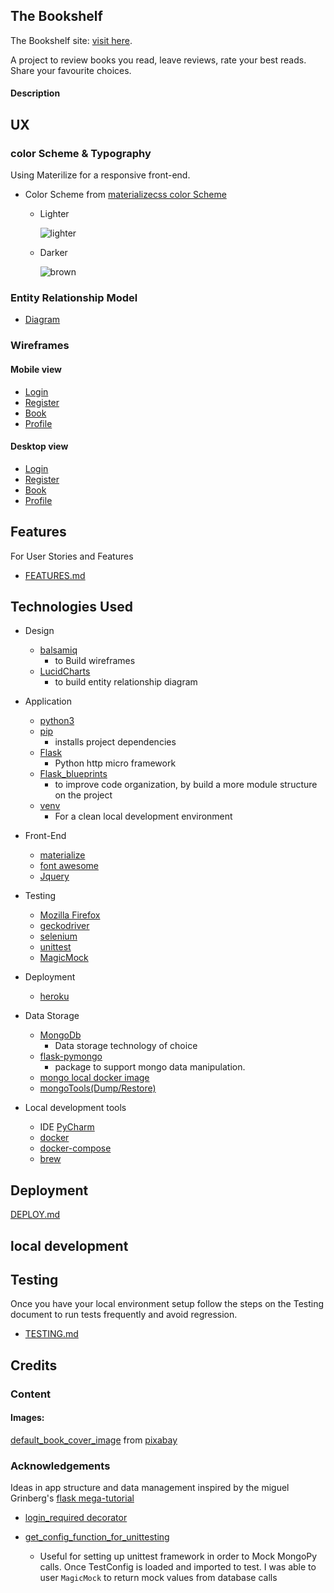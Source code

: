 The Bookshelf
---

The Bookshelf site: [visit here](https://the-bookshelf-milestone-three.herokuapp.com/).

A project to review books you read, leave reviews, rate your best reads. Share your favourite choices.

#### Description


## UX

### color Scheme & Typography 

Using Materilize for a responsive front-end. 

- Color Scheme from [materializecss color Scheme](https://materializecss.com/color.html)

    - Lighter
        
        ![lighter](https://github.com/diogo-pessoa/the-bookshelf/blob/master/readme-content/colorScheme/Lighter.png)

    - Darker
    
        ![brown](https://github.com/diogo-pessoa/the-bookshelf/blob/master/readme-content/colorScheme/darker.png)


### Entity Relationship Model

- [Diagram](https://github.com/diogo-pessoa/the-bookshelf/blob/master/readme-content/er_diagram.png)

### Wireframes

#### Mobile view 

- [Login](https://github.com/diogo-pessoa/the-bookshelf/blob/master/wireframes/Mobile/Login_Mobile.png)
- [Register](https://github.com/diogo-pessoa/the-bookshelf/blob/master/wireframes/Mobile/Register_Mobile.png)
- [Book](https://github.com/diogo-pessoa/the-bookshelf/blob/master/wireframes/Mobile/Book_Mobile.png)
- [Profile](https://github.com/diogo-pessoa/the-bookshelf/blob/master/wireframes/Mobile/Profile_Mobile.png)

#### Desktop view 

- [Login](https://github.com/diogo-pessoa/the-bookshelf/blob/master/wireframes/Desktop/Login.png) 
- [Register](https://github.com/diogo-pessoa/the-bookshelf/blob/master/wireframes/Desktop/Register.png)
- [Book](https://github.com/diogo-pessoa/the-bookshelf/blob/master/wireframes/Desktop/Book.png)
- [Profile](https://github.com/diogo-pessoa/the-bookshelf/blob/master/wireframes/Desktop/Profile.png)

## Features 

For User Stories and Features 

- [FEATURES.md](/UserStories.md)

## Technologies Used 

- Design 
    - [balsamiq](https://balsamiq.com/)
        - to Build wireframes
    - [LucidCharts](https://www.lucidchart.com/) 
        - to build entity relationship diagram
- Application
    - [python3](https://www.python.org)
    - [pip](https://pypi.org/project/pip/)
      - installs project dependencies
    - [Flask](https://flask.palletsprojects.com/en/1.1.x/)
      - Python http micro framework
    - [Flask_blueprints](https://flask.palletsprojects.com/en/1.1.x/blueprints/)
      - to improve code organization, by build a more module structure on the project
    - [venv](https://docs.python.org/3/library/venv.html)
        - For a clean local development environment
- Front-End
    - [materialize](https://materializecss.com/)
    - [font awesome](https://fontawesome.com/)
    - [Jquery](https://jquery.com/)

- Testing
    - [Mozilla Firefox](https://www.mozilla.org/en-US/firefox/new/)
    - [geckodriver](https://stackoverflow.com/questions/40208051/selenium-using-python-geckodriver-executable-needs-to-be-in-path)
    - [selenium](https://selenium-python.readthedocs.io/locating-elements.html#locating-elements)
    - [unittest](https://docs.python.org/3/library/unittest.html)
    - [MagicMock](https://docs.python.org/3/library/unittest.mock.html)
- Deployment
  - [heroku](http://heroku.com)
- Data Storage
    - [MongoDb](https://www.mongodb.com/) 
        - Data storage technology of choice
    - [flask-pymongo](https://flask-pymongo.readthedocs.io/en/latest/) 
        - package to support mongo data manipulation.
    - [mongo local docker image](https://hub.docker.com/_/mongo/)
    - [mongoTools(Dump/Restore)](https://docs.mongodb.com/database-tools/mongorestore/) 
    
- Local development tools
    - IDE [PyCharm](https://www.jetbrains.com/pycharm/)
    - [docker]()
    - [docker-compose]()
    - [brew]() 
    
## Deployment 
    
[DEPLOY.md](https://github.com/diogo-pessoa/the-bookshelf/blob/master/DEPLOY.md)

## local development

## Testing

Once you have your local environment setup follow the steps on the Testing document to run tests frequently and avoid regression.

- [TESTING.md](https://github.com/diogo-pessoa/the-bookshelf/blob/master/TESTING.md)

## Credits 

### Content 

#### Images:

[default_book_cover_image](https://pixabay.com/vectors/book-cover-education-layout-page-307045/) from [pixabay](https://pixabay.com/) 

### Acknowledgements

Ideas in app structure and data management inspired by the miguel Grinberg's [flask mega-tutorial](https://blog.miguelgrinberg.com/post/the-flask-mega-tutorial-part-i-hello-world)

- [login_required decorator](https://flask.palletsprojects.com/en/1.1.x/patterns/viewdecorators/)

- [get_config_function_for_unittesting](https://stackoverflow.com/questions/56029111/how-do-i-mock-pymongo-for-testing-with-a-flask-app)
  - Useful for setting up unittest framework in order to Mock MongoPy calls. Once TestConfig is loaded and imported to test. I was able to user `MagicMock` to return mock values from database calls